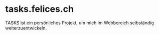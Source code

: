 # tasks.felices.ch

TASKS ist ein persönliches Projekt, um mich im Webbereich selbständig weiterzuentwickeln.

